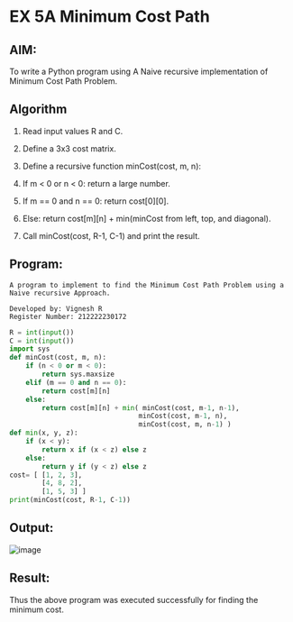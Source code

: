 
# EX 5A Minimum Cost Path

## AIM:

To write a Python program using A Naive recursive implementation of Minimum Cost Path Problem.

## Algorithm

1. Read input values R and C.

2. Define a 3x3 cost matrix.

3. Define a recursive function minCost(cost, m, n):

4. If m < 0 or n < 0: return a large number.

5. If m == 0 and n == 0: return cost[0][0].

6. Else: return cost[m][n] + min(minCost from left, top, and diagonal).

7. Call minCost(cost, R-1, C-1) and print the result.

## Program:
```
A program to implement to find the Minimum Cost Path Problem using a  Naive recursive Approach.

Developed by: Vignesh R
Register Number: 212222230172
```
```python
R = int(input())
C = int(input())
import sys
def minCost(cost, m, n):
    if (n < 0 or m < 0):
        return sys.maxsize
    elif (m == 0 and n == 0):
        return cost[m][n]
    else:
        return cost[m][n] + min( minCost(cost, m-1, n-1),
                                minCost(cost, m-1, n),
                                minCost(cost, m, n-1) )
def min(x, y, z):
    if (x < y):
        return x if (x < z) else z
    else:
        return y if (y < z) else z
cost= [ [1, 2, 3],
        [4, 8, 2],
        [1, 5, 3] ]
print(minCost(cost, R-1, C-1))
```

## Output:

![image](https://github.com/user-attachments/assets/f214044e-59d6-43be-a5de-c82aba17c39a)


## Result:
Thus the above program was executed successfully for finding the minimum cost.
